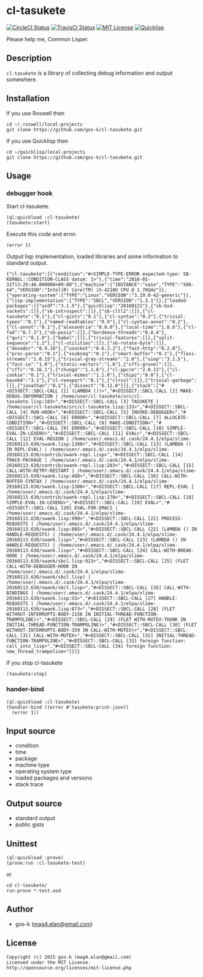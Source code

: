 # cl-tasukete

[![CircleCI Status](https://circleci.com/gh/gos-k/cl-tasukete.svg?style=shield)](https://circleci.com/gh/somewrite-adtech/cl-tasukete)
[![TravisCI Status](https://travis-ci.org/gos-k/cl-tasukete.svg?branch=master)](https://travis-ci.org/gos-k/cl-tasukete)
[![MIT License](http://img.shields.io/badge/license-MIT-blue.svg?style=flat)](http://opensource.org/licenses/mit-license.php)
[![Quicklisp](http://quickdocs.org/badge/cl-tasukete.svg)](http://quickdocs.org/cl-tasukete/)

Please help me, Common Lisper.

## Description

`cl-tasukete` is a library of collecting debug information and output somewhere.

## Installation

If you use Roswell then

```
cd ~/.roswell/local-projects
git clone https://github.com/gos-k/cl-tasukete.git
```

If you use Quicklisp then

```
cd ~/quicklisp/local-projects
git clone https://github.com/gos-k/cl-tasukete.git
```

## Usage

### debugger hook

Start cl-tasukete.

```common-lisp
(ql:quickload :cl-tasukete)
(tasukete:start)
```

Execute this code and error.

```common-lisp
(error 1)
```

Output lisp implementation, loaded libraries and some information to standard output.

```common-lisp
{"cl-tasukete":[{"condition":"#<SIMPLE-TYPE-ERROR expected-type: SB-KERNEL::CONDITION-CLASS datum: 1>"},{"time":"2016-01-31T13:29:48.000000+09:00"},{"machine":{"INSTANCE":"vaio","TYPE":"X86-64","VERSION":"Intel(R) Core(TM) i5-4210U CPU @ 1.70GHz"}},{"operating-system":{"TYPE":"Linux","VERSION":"3.19.0-42-generic"}},{"lisp-implementation":{"TYPE":"SBCL","VERSION":"1.3.1"}},{"loaded-packages":[{"asdf":"3.1.5"},{"quicklisp":"20160121"},{"sb-bsd-sockets":[]},{"sb-introspect":[]},{"sb-cltl2":[]},{"cl-tasukete":"0.1"},{"cl-gists":"0.1"},{"cl-syntax":"0.3"},{"trivial-types":"0.1"},{"named-readtables":"0.9"},{"cl-syntax-annot":"0.2"},{"cl-annot":"0.1"},{"alexandria":"0.0.0"},{"local-time":"1.0.6"},{"cl-fad":"0.7.3"},{"sb-posix":[]},{"bordeaux-threads":"0.8.4"},{"quri":"0.1.0"},{"babel":[]},{"trivial-features":[]},{"split-sequence":"1.2"},{"cl-utilities":[]},{"sb-rotate-byte":[]},{"dexador":"0.9.10"},{"usocket":"0.6.3.2"},{"fast-http":"0.2.0"},{"proc-parse":"0.1"},{"xsubseq":"0.1"},{"smart-buffer":"0.1"},{"flexi-streams":"1.0.15"},{"trivial-gray-streams":"2.0"},{"uiop":"3.1.5"},{"fast-io":"1.0"},{"static-vectors":"1.6"},{"cffi-grovel":[]},{"cffi":"0.16.1"},{"chunga":"1.1.6"},{"cl-ppcre":"2.0.11"},{"cl-cookie":"0.1"},{"trivial-mimes":"1.1.0"},{"chipz":"0.8"},{"cl-base64":"3.1"},{"cl-reexport":"0.1"},{"cl+ssl":[]},{"trivial-garbage":[]},{"jonathan":"0.1"},{"dissect":"0.11.0"}]},{"stack":["#<DISSECT::SBCL-CALL [1] (LAMBDA ())>","#<DISSECT::SBCL-CALL [2] MAKE-DEBUG-INFORMATION | /home/user/cl-tasukete/src/cl-tasukete.lisp:103>","#<DISSECT::SBCL-CALL [3] TASUKETE | /home/user/cl-tasukete/src/cl-tasukete.lisp:133>","#<DISSECT::SBCL-CALL [4] RUN-HOOK>","#<DISSECT::SBCL-CALL [5] INVOKE-DEBUGGER>","#<DISSECT::SBCL-CALL [6] ERROR>","#<DISSECT::SBCL-CALL [7] ALLOCATE-CONDITION>","#<DISSECT::SBCL-CALL [8] MAKE-CONDITION>","#<DISSECT::SBCL-CALL [9] ERROR>","#<DISSECT::SBCL-CALL [10] SIMPLE-EVAL-IN-LEXENV>","#<DISSECT::SBCL-CALL [11] EVAL>","#<DISSECT::SBCL-CALL [12] EVAL-REGION | /home/user/.emacs.d/.cask/24.4.1/elpa/slime-20160113.630/swank.lisp:1380>","#<DISSECT::SBCL-CALL [13] (LAMBDA () IN REPL-EVAL) | /home/user/.emacs.d/.cask/24.4.1/elpa/slime-20160113.630/contrib/swank-repl.lisp>","#<DISSECT::SBCL-CALL [14] TRACK-PACKAGE | /home/user/.emacs.d/.cask/24.4.1/elpa/slime-20160113.630/contrib/swank-repl.lisp:283>","#<DISSECT::SBCL-CALL [15] CALL-WITH-RETRY-RESTART | /home/user/.emacs.d/.cask/24.4.1/elpa/slime-20160113.630/swank.lisp:488>","#<DISSECT::SBCL-CALL [16] CALL-WITH-BUFFER-SYNTAX | /home/user/.emacs.d/.cask/24.4.1/elpa/slime-20160113.630/swank.lisp:1380>","#<DISSECT::SBCL-CALL [17] REPL-EVAL | /home/user/.emacs.d/.cask/24.4.1/elpa/slime-20160113.630/contrib/swank-repl.lisp:270>","#<DISSECT::SBCL-CALL [18] SIMPLE-EVAL-IN-LEXENV>","#<DISSECT::SBCL-CALL [19] EVAL>","#<DISSECT::SBCL-CALL [20] EVAL-FOR-EMACS | /home/user/.emacs.d/.cask/24.4.1/elpa/slime-20160113.630/swank.lisp:990>","#<DISSECT::SBCL-CALL [21] PROCESS-REQUESTS | /home/user/.emacs.d/.cask/24.4.1/elpa/slime-20160113.630/swank.lisp:885>","#<DISSECT::SBCL-CALL [22] (LAMBDA () IN HANDLE-REQUESTS) | /home/user/.emacs.d/.cask/24.4.1/elpa/slime-20160113.630/swank.lisp>","#<DISSECT::SBCL-CALL [23] (LAMBDA () IN HANDLE-REQUESTS) | /home/user/.emacs.d/.cask/24.4.1/elpa/slime-20160113.630/swank.lisp>","#<DISSECT::SBCL-CALL [24] CALL-WITH-BREAK-HOOK | /home/user/.emacs.d/.cask/24.4.1/elpa/slime-20160113.630/swank/sbcl.lisp:923>","#<DISSECT::SBCL-CALL [25] (FLET CALL-WITH-DEBUGGER-HOOK IN /home/user/.emacs.d/.cask/24.4.1/elpa/slime-20160113.630/swank/sbcl.lisp) | /home/user/.emacs.d/.cask/24.4.1/elpa/slime-20160113.630/swank/sbcl.lisp>","#<DISSECT::SBCL-CALL [26] CALL-WITH-BINDINGS | /home/user/.emacs.d/.cask/24.4.1/elpa/slime-20160113.630/swank.lisp:55>","#<DISSECT::SBCL-CALL [27] HANDLE-REQUESTS | /home/user/.emacs.d/.cask/24.4.1/elpa/slime-20160113.630/swank.lisp:873>","#<DISSECT::SBCL-CALL [28] (FLET WITHOUT-INTERRUPTS-BODY-1156 IN INITIAL-THREAD-FUNCTION-TRAMPOLINE)>","#<DISSECT::SBCL-CALL [29] (FLET WITH-MUTEX-THUNK IN INITIAL-THREAD-FUNCTION-TRAMPOLINE)>","#<DISSECT::SBCL-CALL [30] (FLET WITHOUT-INTERRUPTS-BODY-359 IN CALL-WITH-MUTEX)>","#<DISSECT::SBCL-CALL [31] CALL-WITH-MUTEX>","#<DISSECT::SBCL-CALL [32] INITIAL-THREAD-FUNCTION-TRAMPOLINE>","#<DISSECT::SBCL-CALL [33] foreign function: call_into_lisp>","#<DISSECT::SBCL-CALL [34] foreign function: new_thread_trampoline>"]}]}
```

If you stop cl-tasukete

```common-lisp
(tasukete:stop)
```

### hander-bind

```common-lisp
(ql:quickload :cl-tasukete)
(handler-bind ((error #'tasukete:print-json))
  (error 1))
```

## Input source

* condition
* time
* package
* machine type
* operating system type
* loaded packages and versions
* stack trace

## Output source

* standard output
* public gists

## Unittest

```common-lisp
(ql:quickload :prove)
(prove:run :cl-tasukete-test)
```

or

```
cd cl-tasukete/
run-prove *-test.asd
```

## Author

* gos-k (mag4.elan@gmail.com)

## License

```
Copyright (c) 2015 gos-k (mag4.elan@gmail.com)
Licensed under the MIT License.
http://opensource.org/licenses/mit-license.php
```

